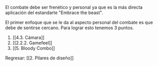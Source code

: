 
El combate debe ser frenético y personal ya que es la más directa aplicación del estandarte "Embrace the beast". 

El primer enfoque que se le da al aspecto personal del combate es que debe de sentirse cercano. Para lograr esto tenemos 3 puntos. 

1. [[4.3. Cámara]]
2. [[2.2.2. Gamefeel]]
3. [[5. Bloody Combo]]


Regresar: [[2. Pilares de diseño]]
